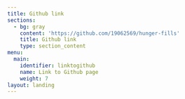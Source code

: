 ```yaml
---
title: Github link
sections:
  - bg: gray
    content: 'https://github.com/19062569/hunger-fills'
    title: Github link
    type: section_content
menu:
  main:
    identifier: linktogithub
    name: Link to Github page
    weight: 7
layout: landing
---
```


